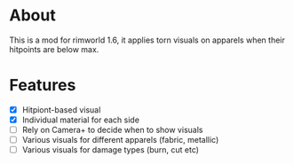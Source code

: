 # About
This is a mod for rimworld 1.6, it applies torn visuals on apparels when their hitpoints are below max. 
# Features
- [x] Hitpiont-based visual
- [x] Individual material for each side
- [ ] Rely on Camera+ to decide when to show visuals
- [ ] Various visuals for different apparels (fabric, metallic)
- [ ] Various visuals for damage types (burn, cut etc)
